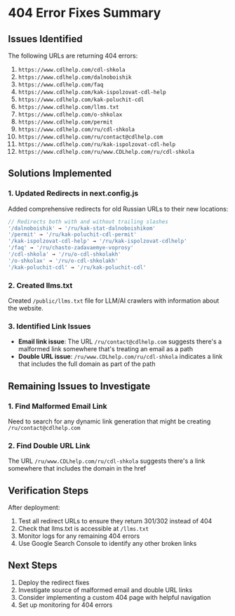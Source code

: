 # 404 Error Fixes Summary

## Issues Identified

The following URLs are returning 404 errors:

1. `https://www.cdlhelp.com/cdl-shkola`
2. `https://www.cdlhelp.com/dalnoboishik`
3. `https://www.cdlhelp.com/faq`
4. `https://www.cdlhelp.com/kak-ispolzovat-cdl-help`
5. `https://www.cdlhelp.com/kak-poluchit-cdl`
6. `https://www.cdlhelp.com/llms.txt`
7. `https://www.cdlhelp.com/o-shkolax`
8. `https://www.cdlhelp.com/permit`
9. `https://www.cdlhelp.com/ru/cdl-shkola`
10. `https://www.cdlhelp.com/ru/contact@cdlhelp.com`
11. `https://www.cdlhelp.com/ru/kak-ispolzovat-cdl-help`
12. `https://www.cdlhelp.com/ru/www.CDLhelp.com/ru/cdl-shkola`

## Solutions Implemented

### 1. **Updated Redirects in next.config.js**

Added comprehensive redirects for old Russian URLs to their new locations:

```javascript
// Redirects both with and without trailing slashes
'/dalnoboishik' → '/ru/kak-stat-dalnoboishikom'
'/permit' → '/ru/kak-poluchit-cdl-permit'
'/kak-ispolzovat-cdl-help' → '/ru/kak-ispolzovat-cdlhelp'
'/faq' → '/ru/chasto-zadavaemye-voprosy'
'/cdl-shkola' → '/ru/o-cdl-shkolakh'
'/o-shkolax' → '/ru/o-cdl-shkolakh'
'/kak-poluchit-cdl' → '/ru/kak-poluchit-cdl'
```

### 2. **Created llms.txt**

Created `/public/llms.txt` file for LLM/AI crawlers with information about the website.

### 3. **Identified Link Issues**

- **Email link issue**: The URL `/ru/contact@cdlhelp.com` suggests there's a malformed link somewhere that's treating an email as a path
- **Double URL issue**: `/ru/www.CDLhelp.com/ru/cdl-shkola` indicates a link that includes the full domain as part of the path

## Remaining Issues to Investigate

### 1. Find Malformed Email Link
Need to search for any dynamic link generation that might be creating `/ru/contact@cdlhelp.com`

### 2. Find Double URL Link
The URL `/ru/www.CDLhelp.com/ru/cdl-shkola` suggests there's a link somewhere that includes the domain in the href

## Verification Steps

After deployment:
1. Test all redirect URLs to ensure they return 301/302 instead of 404
2. Check that llms.txt is accessible at `/llms.txt`
3. Monitor logs for any remaining 404 errors
4. Use Google Search Console to identify any other broken links

## Next Steps

1. Deploy the redirect fixes
2. Investigate source of malformed email and double URL links
3. Consider implementing a custom 404 page with helpful navigation
4. Set up monitoring for 404 errors